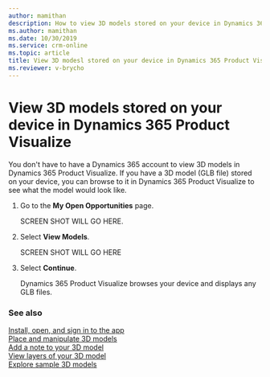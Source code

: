 ```yaml
---
author: mamithan
description: How to view 3D models stored on your device in Dynamics 365 Product Visualize
ms.author: mamithan
ms.date: 10/30/2019
ms.service: crm-online
ms.topic: article
title: View 3D modesl stored on your device in Dynamics 365 Product Visualize
ms.reviewer: v-brycho
---
```


# View 3D models stored on your device in Dynamics 365 Product Visualize

You don't have to have a Dynamics 365 account to view 3D models in Dynamics 365 Product Visualize. If you have a 3D model (GLB file) stored on your device, you can browse to it in Dynamics 365 Product Visualize to see what the model would look like.

1. Go to the **My Open Opportunities** page.

   SCREEN SHOT WILL GO HERE. 
   
2. Select **View Models**.

   SCREEN SHOT WILL GO HERE

3. Select **Continue**.
   
   Dynamics 365 Product Visualize browses your device and displays any GLB files.


### See also

[Install, open, and sign in to the app](sign-in.md)<br>
[Place and manipulate 3D models](manipulate-models.md)<br>
[Add a note to your 3D model](add-note.md)<br>
[View layers of your 3D model](layers.md)<br>
[Explore sample 3D models](add-model.md)<br>
